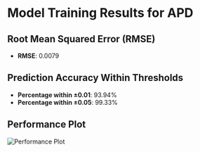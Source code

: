 # Model Training Results for APD

## Root Mean Squared Error (RMSE)
- **RMSE**: 0.0079

## Prediction Accuracy Within Thresholds
- **Percentage within ±0.01**: 93.94%
- **Percentage within ±0.05**: 99.33%

## Performance Plot
![Performance Plot](../imgs/APD.png)
